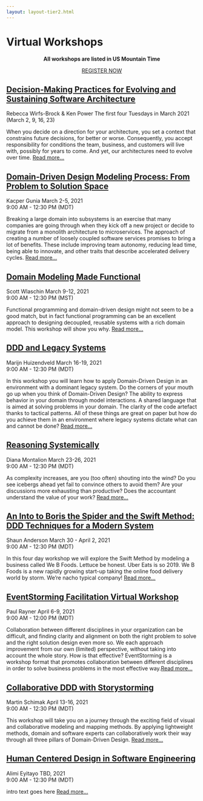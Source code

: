 ```yaml
---
layout: layout-tier2.html
---
```

<div class="section hero workshops"></div>
<div class="container">
    <div class="col-lg-8 col-lg-offset-2">
        <h1 class="text-center">Virtual Workshops</h1>
        <div class="row">
            <div class="col-xs-12" align="center">
                <p><strong>All workshops are listed in US Mountain Time</strong></p>
                <a class="btn" href="https://ti.to/EDDD/explore-ddd-2021-spring-workshops">REGISTER NOW</a>
            </div>
        </div>
    </div>
</div>
<div class="container workshops-index-page">
    <div class="col-lg-10 col-lg-offset-1">
        <!-- begin workshop element -->
        <div class="row">
            <div class="col-xs-12 col-sm-2">
                <div class="speaker-container">
                    <a href="rebecca-wirfs-brock-and-ken-power.html"><div class="co-workshop-img rebecca-and-ken"></div></a>
                    </div>
                </div>
            <div class="col-xs-12 col-sm-10 workshops-index-page--item">
                <h2><a href="rebecca-wirfs-brock-and-ken-power.html">Decision-Making Practices for Evolving and Sustaining Software Architecture</a></h2>
                <p>
                    <span class="speaker-name">Rebecca Wirfs-Brock &amp; Ken Power</span>
                    <span class="duration">The first four Tuesdays in March 2021<br>(March 2, 9, 16, 23)</span>
                </p>
                <p>When you decide on a direction for your architecture, you set a context that constrains future decisions, for better or worse. Consequently, you accept responsibility for conditions the team, business, and customers will live with, possibly for years to come. And yet, our architectures need to evolve over time. <a href="rebecca-wirfs-brock-and-ken-power.html">Read more...</a></p>
            </div>
        </div>
        <!-- begin workshop element -->
        <div class="row">
            <div class="col-xs-12 col-sm-2">
                <div class="speaker-container">
                    <a href="kacper-gunia.html"><div class="speaker-img kacper-gunia"></div></a>
                </div>
            </div>
            <div class="col-xs-12 col-sm-10 workshops-index-page--item">
                <h2><a href="kacper-gunia.html">Domain-Driven Design Modeling Process: From Problem to Solution Space</a></h2>
                <p>
                    <span class="speaker-name">Kacper Gunia</span>
                    <span class="duration">March 2-5, 2021<br>9:00 AM - 12:30 PM (MDT)</span>
                </p>
                <p>Breaking a large domain into subsystems is an exercise that many companies are going through when they kick off a new project or decide to migrate from a monolith architecture to microservices. The approach of creating a number of loosely coupled software services promises to bring a lot of benefits. These include improving team autonomy, reducing lead time, being able to innovate, and other traits that describe accelerated delivery cycles. <a href="kacper-gunia.html">Read more...</a></p>
            </div>
        </div>
        <!-- begin workshop element -->
        <div class="row">
            <div class="col-xs-12 col-sm-2">
                <div class="speaker-container">
                    <a href="scott-wlaschin.html"><div class="speaker-img scott-wlaschin"></div></a>
                </div>
            </div>
            <div class="col-xs-12 col-sm-10 workshops-index-page--item">
                <h2><a href="scott-wlaschin.html">Domain Modeling Made Functional</a></h2>
                <p>
                    <span class="speaker-name">Scott Wlaschin</span>
                    <span class="duration">March 9-12, 2021<br>9:00 AM - 12:30 PM (MST)</span>
                </p>
                <p>Functional programming and domain-driven design might not seem to be a good match, but in fact functional programming can be an excellent approach to designing decoupled, reusable systems with a rich domain model. This workshop will show you why. <a href="scott-wlaschin.html">Read more...</a></p>
            </div>
        </div>
        <!-- begin workshop element -->
        <div class="row">
            <div class="col-xs-12 col-sm-2">
                <div class="speaker-container">
                    <a href="marijn-huizendveld.html"><div class="speaker-img marijn-huizendveld"></div></a>
                </div>
            </div>
            <div class="col-xs-12 col-sm-10 workshops-index-page--item">
                <h2><a href="marijn-huizendveld.html">DDD and Legacy Systems</a></h2>
                <p>
                    <span class="speaker-name">Marijn Huizendveld</span>
                    <span class="duration">March 16-19, 2021<br>9:00 AM - 12:30 PM (MDT)</span>
                </p>
                <p>In this workshop you will learn how to apply Domain-Driven Design in an environment with a dominant legacy system. Do the corners of your mouth go up when you think of Domain-Driven Design? The ability to express behavior in your domain through model interactions. A shared language that is aimed at solving problems in your domain. The clarity of the code artefact thanks to tactical patterns. All of these things are great on paper but how do you achieve them in an environment where legacy systems dictate what can and cannot be done? <a href="marijn-huizendveld.html">Read more...</a></p>
            </div>
        </div>
        <!-- begin workshop element -->
        <div class="row">
            <div class="col-xs-12 col-sm-2">
                <div class="speaker-container">
                    <a href="diana-montalion.html"><div class="speaker-img diana-montalion"></div></a>
                </div>
            </div>
            <div class="col-xs-12 col-sm-10 workshops-index-page--item">
                <h2><a href="diana-montalion.html">Reasoning Systemically</a></h2>
                <p>
                    <span class="speaker-name">Diana Montalion</span>
                    <span class="duration">March 23-26, 2021<br>9:00 AM - 12:30 PM (MDT)</span>
                </p>
                <p>As complexity increases, are you (too often) shouting into the wind? Do you see icebergs ahead yet fail to convince others to avoid them? Are your discussions more exhausting than productive? Does the accountant understand the value of your work? <a href="diana-montalion.html">Read more...</a></p>
            </div>
        </div>
        <!-- begin workshop element -->
        <div class="row">
            <div class="col-xs-12 col-sm-2">
                <div class="speaker-container">
                    <a href="shaun-anderson.html"><div class="speaker-img shaun-anderson"></div></a>
                </div>
            </div>
            <div class="col-xs-12 col-sm-10 workshops-index-page--item">
                <h2><a href="shaun-anderson.html">An Into to Boris the Spider and the Swift Method: DDD Techniques for a Modern System</a></h2>
                <p>
                    <span class="speaker-name">Shaun Anderson</span>
                    <span class="duration">March 30 - April 2, 2021<br>9:00 AM - 12:30 PM (MDT)</span>
                </p>
                <p>In this four day workshop we will explore the Swift Method by modeling a business called We B Foods. Lettuce be honest. Uber Eats is so 2019. We B Foods is a new rapidly growing start-up taking the online food delivery world by storm. We’re nacho typical company! <a href="shaun-anderson.html">Read more...</a></p>
            </div>
        </div>
        <!-- begin workshop element -->
        <div class="row">
            <div class="col-xs-12 col-sm-2">
                <div class="speaker-container">
                    <a href="paul-rayner.html"><div class="speaker-img paul-rayner"></div></a>
                </div>
            </div>
            <div class="col-xs-12 col-sm-10 workshops-index-page--item">
                <h2><a href="paul-rayner.html">EventStorming Facilitation Virtual Workshop</a></h2>
                <p>
                    <span class="speaker-name">Paul Rayner</span>
                    <span class="duration">April 6-9, 2021<br>9:00 AM - 12:00 PM (MDT)</span>
                </p>
                <p>Collaboration between different disciplines in your organization can be difficult, and finding clarity and alignment on both the right problem to solve and the right solution design even more so. We each approach improvement from our own (limited) perspective, without taking into account the whole story. How is that effective? EventStorming is a workshop format that promotes collaboration between different disciplines in order to solve business problems in the most effective way.<a href="paul-rayner.html">Read more...</a></p>
            </div>
        </div>
        <!-- begin workshop element -->
        <div class="row">
            <div class="col-xs-12 col-sm-2">
                <div class="speaker-container">
                    <a href="martin-schimak.html"><div class="speaker-img martin-schimak"></div></a>
                </div>
            </div>
            <div class="col-xs-12 col-sm-10 workshops-index-page--item">
                <h2><a href="martin-schimak.html">Collaborative DDD with Storystorming</a></h2>
                <p>
                    <span class="speaker-name">Martin Schimak</span>
                    <span class="duration">April 13-16, 2021<br>9:00 AM - 12:30 PM (MDT)</span>
                </p>
                <p>This workshop will take you on a journey through the exciting field of visual and collaborative modeling and mapping methods. By applying lightweight methods, domain and software experts can collaboratively work their way through all three pillars of Domain-Driven Design. <a href="martin-schimak.html">Read more...</a></p>
            </div>
        </div>
        <!-- begin workshop element -->
        <div class="row">
            <div class="col-xs-12 col-sm-2">
                <div class="speaker-container">
                    <a href="alimi-eyitayo.html"><div class="speaker-img alimi-eyitayo"></div></a>
                </div>
            </div>
            <div class="col-xs-12 col-sm-10 workshops-index-page--item">
                <h2><a href="alimi-eyitayo.html">Human Centered Design in Software Engineering</a></h2>
                <p>
                    <span class="speaker-name">Alimi Eyitayo</span>
                    <span class="duration">TBD, 2021<br>9:00 AM - 12:30 PM (MDT)</span>
                </p>
                <p>intro text goes here <a href="alimi-eyitayo.html">Read more...</a></p>
            </div>
        </div>
    </div>
</div>
